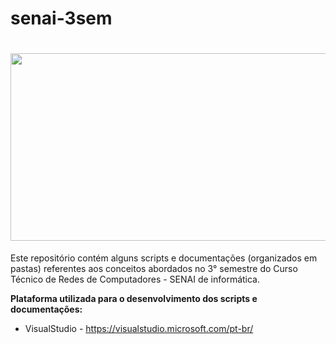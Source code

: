 # senai-3sem

<h1>
    <h1 align="center">
    <img src="https://i.ibb.co/CVwKf1F/redes.jpg" height="300" width="800">
</h1>

Este repositório contém alguns scripts e documentações (organizados em pastas) referentes aos conceitos abordados no 3° semestre do Curso Técnico de Redes de Computadores - SENAI de informática.

**Plataforma utilizada para o desenvolvimento dos scripts e documentações:**

* VisualStudio - https://visualstudio.microsoft.com/pt-br/
